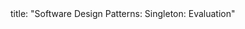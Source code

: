 <frontmatter>
title: "Software Design Patterns: Singleton: Evaluation"
</frontmatter>

<include src="navbar.md" boilerplate />

<include src="unit-inPage-asFlat.md" boilerplate />